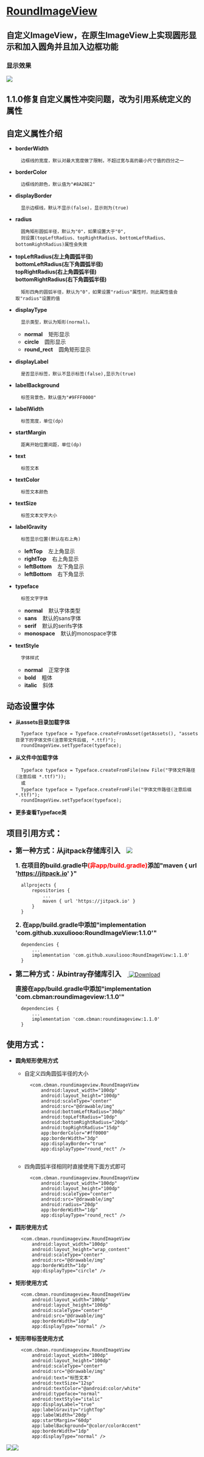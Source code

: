 [RoundImageView](https://xuxuliooo.github.io/RoundImageView)
==
自定义ImageView，在原生ImageView上实现圆形显示和加入圆角并且加入边框功能
--


### 显示效果

![](https://github.com/xuxuliooo/RoundImageView/raw/master/image/sample.png)

1.1.0修复自定义属性冲突问题，改为引用系统定义的属性
--

自定义属性介绍
--

* <b>borderWidth</b>

        边框线的宽度，默认对最大宽度做了限制，不超过宽与高的最小尺寸值的四分之一

* <b>borderColor</b>

        边框线的颜色，默认值为"#8A2BE2"

* <b>displayBorder</b>

        显示边框线，默认不显示(false)，显示则为(true)

* <b>radius</b>

        圆角矩形圆弧半径，默认为"0"，如果设置大于"0",
        则设置(topLeftRadius、topRightRadius、bottomLeftRadius、bottomRightRadius)属性会失效

* <b>topLeftRadius(左上角圆弧半径) <br> bottomLeftRadius(左下角圆弧半径) <br> topRightRadius(右上角圆弧半径) <br> bottomRightRadius(右下角圆弧半径)</b>

        矩形四角的圆弧半径，默认为"0"，如果设置"radius"属性时，则此属性值会取"radius"设置的值

* <b>displayType</b>

        显示类型，默认为矩形(normal)。
        
    * <b>normal</b><font style="margin-left:15px">矩形显示</font>
    * <b>circle</b><font style="margin-left:15px">圆形显示</font>
    * <b>round_rect</b><font style="margin-left:15px">圆角矩形显示</font>
    
* <b>displayLabel</b>

        是否显示标签，默认不显示标签(false),显示为(true)

* <b>labelBackground</b>

        标签背景色，默认值为"#9FFF0000"
        
* <b>labelWidth</b>

        标签宽度，单位(dp)
        
* <b>startMargin</b>

        距离开始位置间距，单位(dp)

* <b>text</b>

        标签文本
        
* <b>textColor</b>

        标签文本颜色
        
* <b>textSize</b>

        标签文本文字大小
        
* <b>labelGravity</b>

        标签显示位置(默认在右上角)
        
    * <b>leftTop</b><font style="margin-left:15px">左上角显示</font>        
    * <b>rightTop</b><font style="margin-left:15px">右上角显示</font>        
    * <b>leftBottom</b><font style="margin-left:15px">左下角显示</font>        
    * <b>leftBottom</b><font style="margin-left:15px">右下角显示</font>        

* <b>typeface</b>

        标签文字字体
        
    * <b>normal</b><font style="margin-left:15px">默认字体类型</font>
    * <b>sans</b><font style="margin-left:15px">默认的sans字体</font>
    * <b>serif</b><font style="margin-left:15px">默认的serifs字体</font>
    * <b>monospace</b><font style="margin-left:15px">默认的monospace字体</font>
    
* <b>textStyle</b>

        字体样式
        
    * <b>normal</b><font style="margin-left:15px">正常字体</font>
    * <b>bold</b><font style="margin-left:15px">粗体</font>
    * <b>italic</b><font style="margin-left:15px">斜体</font>
    
动态设置字体
--

* <b>从assets目录加载字体</b>

        Typeface typeface = Typeface.createFromAsset(getAssets(), "assets目录下的字体文件(注意带文件后缀, *.ttf)");
        roundImageView.setTypeface(typeface);
    
* <b>从文件中加载字体</b>

        Typeface typeface = Typeface.createFromFile(new File("字体文件路径(注意后缀 *.ttf)"));
        或
        Typeface typeface = Typeface.createFromFile("字体文件路径(注意后缀 *.ttf)");
        roundImageView.setTypeface(typeface);

* <b>更多查看Typeface类</b>

项目引用方式：
--

* <b style="font-size: 18px">第一种方式：从jitpack存储库引入</b>    [![](https://jitpack.io/v/xuxuliooo/RoundImageView.svg)](https://jitpack.io/#xuxuliooo/RoundImageView)
   
    <b style="font-size: 16px">1. 在项目的build.gradle中<font style="color: red">(非app/build.gradle)</font>添加"maven { url 'https://jitpack.io' }"</b>

        allprojects {
            repositories {
                ...
                maven { url 'https://jitpack.io' }
            }
        }
   
    <b style="font-size: 16px">2. 在app/build.gradle中添加"implementation 'com.github.xuxuliooo:RoundImageView:1.1.0'"</b>

        dependencies {
            ...
            implementation 'com.github.xuxuliooo:RoundImageView:1.1.0'
        }

* <b style="font-size: 18px">第二种方式：从bintray存储库引入</b>    [ ![Download](https://api.bintray.com/packages/xuxuliooo/maven/RoundImageView/images/download.svg?version=1.1.0) ](https://bintray.com/xuxuliooo/maven/RoundImageView/1.1.0/link)
   
    <b style="font-size: 16px">直接在app/build.gradle中添加"implementation 'com.cbman:roundimageview:1.1.0'"</b>

        dependencies {
            ...
            implementation 'com.cbman:roundimageview:1.1.0'
        }


使用方式：
--

* <b>圆角矩形使用方式</b>
    * 自定义四角圆弧半径的大小

            <com.cbman.roundimageview.RoundImageView
                android:layout_width="100dp"
                android:layout_height="100dp"
                android:scaleType="center"
                android:src="@drawable/img"
                android:bottomLeftRadius="30dp"
                android:topLeftRadius="10dp"
                android:bottomRightRadius="20dp"
                android:topRightRadius="15dp"
                app:borderColor="#ff0000"
                app:borderWidth="3dp"
                app:displayBorder="true"
                app:displayType="round_rect" />
                            
    * 四角圆弧半径相同时直接使用下面方式即可
    
            <com.cbman.roundimageview.RoundImageView
                android:layout_width="100dp"
                android:layout_height="100dp"
                android:scaleType="center"
                android:src="@drawable/img"
                android:radius="20dp"
                app:borderWidth="1dp"
                app:displayType="round_rect" />

* <b>圆形使用方式</b>

        <com.cbman.roundimageview.RoundImageView
            android:layout_width="100dp"
            android:layout_height="wrap_content"
            android:scaleType="center"
            android:src="@drawable/img"
            app:borderWidth="1dp"
            app:displayType="circle" />
            
* <b>矩形使用方式</b>

        <com.cbman.roundimageview.RoundImageView
            android:layout_width="100dp"
            android:layout_height="100dp"
            android:scaleType="center"
            android:src="@drawable/img"
            app:borderWidth="1dp"
            app:displayType="normal" />
            
* <b>矩形带标签使用方式</b>

        <com.cbman.roundimageview.RoundImageView
            android:layout_width="100dp"
            android:layout_height="100dp"
            android:scaleType="center"
            android:src="@drawable/img"
            android:text="标签文本"
            android:textSize="12sp"
            android:textColor="@android:color/white"
            android:typeface="normal"
            android:textStyle="italic"
            app:displayLabel="true"
            app:labelGravity="rightTop"
            app:labelWidth="20dp"
            app:startMargin="60dp"
            app:labelBackground="@color/colorAccent"
            app:borderWidth="1dp"
            app:displayType="normal" />
            

<a href='https://bintray.com/xuxuliooo/maven/RoundImageView?source=watch' alt='Get automatic notifications about new "RoundImageView" versions'><img src='https://www.bintray.com/docs/images/bintray_badge_color.png'></a><a href='https://bintray.com/xuxuliooo/maven/RoundImageView?source=watch' alt='Get automatic notifications about new "RoundImageView" versions'><img src='https://www.bintray.com/docs/images/bintray_badge_color.png'></a>
